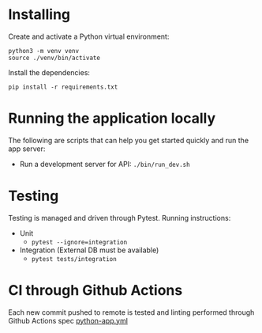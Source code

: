 # Installing

Create and activate a Python virtual environment:

```
python3 -m venv venv
source ./venv/bin/activate
```

Install the dependencies:

`pip install -r requirements.txt`

# Running the application locally

The following are scripts that can help you get started quickly and run the app server:

- Run a development server for API: `./bin/run_dev.sh`

# Testing

Testing is managed and driven through Pytest. Running instructions:
- Unit
    - `pytest --ignore=integration`
- Integration (External DB must be available)
    - `pytest tests/integration`

# CI through Github Actions

Each new commit pushed to remote is tested and linting performed through Github Actions spec [python-app.yml](.github/workflows/python-app.yml)